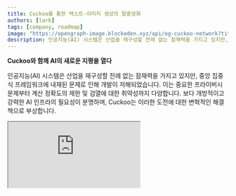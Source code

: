 ```yaml
---
title: Cuckoo를 통한 텍스트-이미지 생성의 탈중앙화
authors: [lark]
tags: [company, roadmap]
image: "https://opengraph-image.blockeden.xyz/api/og-cuckoo-network?title=Cuckoo를%20통한%20텍스트-이미지%20생성의%20탈중앙화"
description: 인공지능(AI) 시스템은 산업을 재구성할 전례 없는 잠재력을 가지고 있지만, 중앙 집중식 프레임워크에 내재된 문제로 인해 개발이 저해되었습니다. 이는 중요한 프라이버시 문제부터 계산 정확도의 제한 및 검열에 대한 취약성까지 다양합니다.
---
```


**Cuckoo와 함께 AI의 새로운 지평을 열다**

인공지능(AI) 시스템은 산업을 재구성할 전례 없는 잠재력을 가지고 있지만, 중앙 집중식 프레임워크에 내재된 문제로 인해 개발이 저해되었습니다. 이는 중요한 프라이버시 문제부터 계산 정확도의 제한 및 검열에 대한 취약성까지 다양합니다. 보다 개방적이고 강력한 AI 인프라의 필요성이 분명하며, Cuckoo는 이러한 도전에 대한 변혁적인 해결책으로 부상합니다.

<div style={{ position: "relative", paddingTop: "56.25%" }}>
  <iframe
    src="https://customer-wmy0lgubd5pjy3fx.cloudflarestream.com/d5b2ca9a50526dd1151e5126cd212dcd/iframe?poster=https%3A%2F%2Fcustomer-wmy0lgubd5pjy3fx.cloudflarestream.com%2Fd5b2ca9a50526dd1151e5126cd212dcd%2Fthumbnails%2Fthumbnail.jpg%3Ftime%3D%26height%3D600"
    loading="lazy"
    style={{
      border: "none",
      position: "absolute",
      top: 0,
      left: 0,
      height: "100%",
      width: "100%"
    }}
    allow="accelerometer; gyroscope; autoplay; encrypted-media; picture-in-picture;"
    allowFullScreen="true"
  />
</div>

### 왜 Cuckoo 플랫폼을 구축하는가?

Cuckoo는 커뮤니티 주도의 거버넌스 모델을 촉진하는 탈중앙화 AI 인프라를 구축하는 혁신적인 도약을 나타냅니다. 이 접근 방식은 안전성, 자금 조달, 전략적 정렬 및 AI 모델의 지속 가능한 발전의 중요한 측면을 다루며, 탈중앙화된 지능의 새로운 시대를 열어줍니다.

#### 검열 극복

Cuckoo는 AI 애플리케이션이 지리적 한계를 초월하고 제한적인 네트워크를 회피할 수 있도록 하여 전 세계적으로 최첨단 AI 기술에 대한 접근을 민주화합니다.

#### 프라이버시 우선

Cuckoo의 정신 중심에는 고성능을 유지하면서 사용자 데이터를 보호하는 고급 통계 및 암호화 방법을 통해 사용자 프라이버시에 대한 헌신이 있습니다.

#### 포괄적인 검증을 통한 신뢰 보장

Cuckoo는 AI 모델이 생성한 결과의 진위성과 신뢰성을 향상시키는 엄격한 검증 프로토콜을 도입하여 그 복잡성이나 기초적 특성에 관계없이 신뢰성을 보장합니다.

### Cuckoo를 통한 AI의 기술적 탈중앙화

#### Cuckoo AI 생태계

블록체인 기술을 활용하여, Cuckoo AI 생태계는 Miners 네트워크에 AI 작업을 분산시키고, Coordinators는 출력의 품질과 관련성을 감독합니다. 생태계는 플랫폼 내에서 원활한 거래를 촉진하는 블록체인 기반 결제 시스템인 Cuckoo Pay로 운영됩니다.

<img src="/img/cuckoo-ai-architecture.webp" className="rounded border-2" alt="Cuckoo Decentralized Multimodal AI Platform"/>

#### Cuckoo 생태계의 주요 구성 요소

- **Miners**: 자신의 컴퓨팅 자원을 사용하여 AI 작업을 수행하는 엔티티.
- **앱 빌더(코디네이터 노드)**: AI 애플리케이션을 생성하고 작업 분배 및 품질 관리를 담당하는 개발자.
- **Stakers**: 신뢰할 수 있는 Miners와 코디네이터를 지원하기 위해 토큰을 스테이킹하는 참가자.
- **Staking Contract**: Miners와 코디네이터가 등록되고 stakers에 의해 투표되는 스마트 계약.
- **Blob Storage**: AI 작업 출력을 저장하기 위한 탈중앙화 솔루션.
- **Cuckoo Pay**: Cuckoo 생태계 내 모든 거래를 위한 결제 시스템.

### 워크플로우

1.  **등록 및 스테이킹**: Miners와 앱 빌더는 스테이킹 계약에 등록하고 토큰을 스테이킹합니다.
2.  **작업 할당**: 코디네이터는 Miners에게 작업을 할당하고, Miners는 작업을 수행한 후 결과를 Blob Storage에 업로드합니다.
3.  **검증 및 결제**: 코디네이터는 결과를 검증하고 Cuckoo Pay를 통해 결제를 시작합니다.
4.  **거버넌스 및 준수**: 플랫폼은 비준수 문제를 처리하고 생태계의 무결성을 보장하기 위한 슬래싱 조건과 같은 메커니즘을 포함합니다.

### 어떻게 시작하나요?

AI 사용자라면 https://cuckoo.network/tg로 이동하세요. `/faucet`으로 무료 포인트를 청구한 후 `/imagine <prompt>`로 생성하고자 하는 이미지를 입력하세요.

> \- /tip \<0x.. 또는 @username\> \<amount\> : 수신 주소 또는 텔레그램 @username에게 팁을 줍니다.
>
> \- /balance : 현재 계정의 지갑 잔액을 표시합니다.
>
> \- /imagine \<prompt\> : 프롬프트에 따라 이미지를 생성합니다.
>
> \- /faucet : 일일 무료 포인트를 청구합니다.

<img src="https://cuckoo-network.b-cdn.net/cuckoo-telegram.webp" className="rounded border-2" alt="Cuckoo Decentralized Multimodal AI Platform"/>

Miners와 AI 앱 빌더를 위해, 향후 업데이트를 위해 다음 뉴스레터를 구독하세요.

<iframe
src="https://cuckoonetwork.substack.com/embed"
width={480}
height={320}
style={{ border: "1px solid #EEE", background: "white" }}
frameBorder={0}
scrolling="no"
/>

### 결론

Cuckoo는 단순한 플랫폼이 아니라 AI 개발 및 배포 방식에서 탈중앙화, 프라이버시, 커뮤니티 거버넌스를 강조하는 패러다임 전환입니다. AI 개발의 지형을 변화시킴으로써, Cuckoo는 보다 공정하고 접근 가능한 기술적 미래를 위한 무대를 마련합니다.

Cuckoo의 개방형 인프라는 보다 포용적이고 안전하며 효율적인 AI 미래를 지지하며, 다양한 부문과 글로벌 시장에 깊은 영향을 미칠 것을 약속합니다.